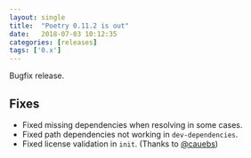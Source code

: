 ```yaml
---
layout: single
title:  "Poetry 0.11.2 is out"
date:   2018-07-03 10:12:35
categories: [releases]
tags: ['0.x']
---
```


Bugfix release.


## Fixes

- Fixed missing dependencies when resolving in some cases.
- Fixed path dependencies not working in `dev-dependencies`.
- Fixed license validation in `init`. (Thanks to [@cauebs](https://github.com/cauebs))
